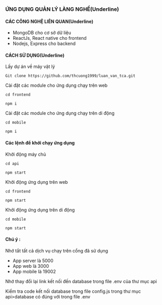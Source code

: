 ### ỨNG DỤNG QUẢN LÝ LÀNG NGHỀ(Underline)

#### CÁC CÔNG NGHỆ LIÊN QUAN(Underline)

- MongoDB cho cơ sở dữ liệu
- ReactJs, React native cho frontend
- Nodejs, Express cho backend

#### CÁCH SỬ DỤNG(Underline)

Lấy dự án về máy vật lý

`Git clone https://github.com/thcuong1999/luan_van_tca.git`

Cài đặt các module cho ứng dụng chạy trên web

`cd frontend`

`npm i`

Cài đặt các module cho ứng dụng chạy trên di động

`cd mobile`

`npm i`

#### Các lệnh để khởi chạy ứng dụng

Khởi động máy chủ

`cd api`

`npm start`

Khởi động ứng dụng trên web

`cd frontend`

`npm start`

Khởi động ứng dụng trên di động

`cd mobile`

`npm start`

#### Chú ý :

Nhớ tắt tất cả dịch vụ chạy trên cổng đã sử dụng

- App server là 5000
- App web là 3000
- App mobile là 19002

Nhớ thay đổi lại link kết nối đến database trong file .env của thư mục api

Kiểm tra code kết nối database trong file config.js trong thư mục api>database có đúng với trong file .env

